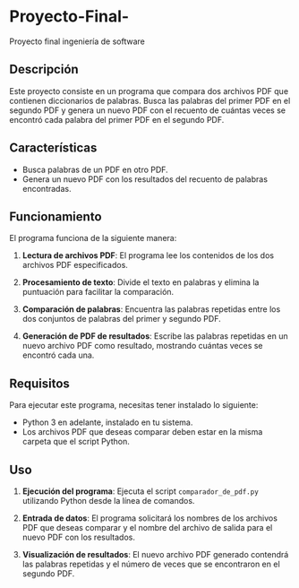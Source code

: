 # Proyecto-Final-
Proyecto final ingeniería de software

## Descripción
Este proyecto consiste en un programa que compara dos archivos PDF que contienen diccionarios de palabras. Busca las palabras del primer PDF en el segundo PDF y genera un nuevo PDF con el recuento de cuántas veces se encontró cada palabra del primer PDF en el segundo PDF. 

## Características
- Busca palabras de un PDF en otro PDF.
- Genera un nuevo PDF con los resultados del recuento de palabras encontradas.


## Funcionamiento

El programa funciona de la siguiente manera:

1. **Lectura de archivos PDF**: El programa lee los contenidos de los dos archivos PDF especificados.
   
2. **Procesamiento de texto**: Divide el texto en palabras y elimina la puntuación para facilitar la comparación.

3. **Comparación de palabras**: Encuentra las palabras repetidas entre los dos conjuntos de palabras del primer y segundo PDF.

4. **Generación de PDF de resultados**: Escribe las palabras repetidas en un nuevo archivo PDF como resultado, mostrando cuántas veces se encontró cada una.

## Requisitos

Para ejecutar este programa, necesitas tener instalado lo siguiente:

- Python 3 en adelante, instalado en tu sistema.
- Los archivos PDF que deseas comparar deben estar en la misma carpeta que el script Python.

## Uso

1. **Ejecución del programa**: Ejecuta el script `comparador_de_pdf.py` utilizando Python desde la línea de comandos.

2. **Entrada de datos**: El programa solicitará los nombres de los archivos PDF que deseas comparar y el nombre del archivo de salida para el nuevo PDF con los resultados.

3. **Visualización de resultados**: El nuevo archivo PDF generado contendrá las palabras repetidas y el número de veces que se encontraron en el segundo PDF. 

